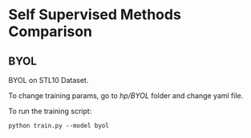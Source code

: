 # **Self Supervised Methods Comparison**

## **BYOL**
BYOL on STL10 Dataset. 

To change training params, go to *hp/BYOL* folder and change yaml file. 

To run the training script:
```
python train.py --model byol
```
